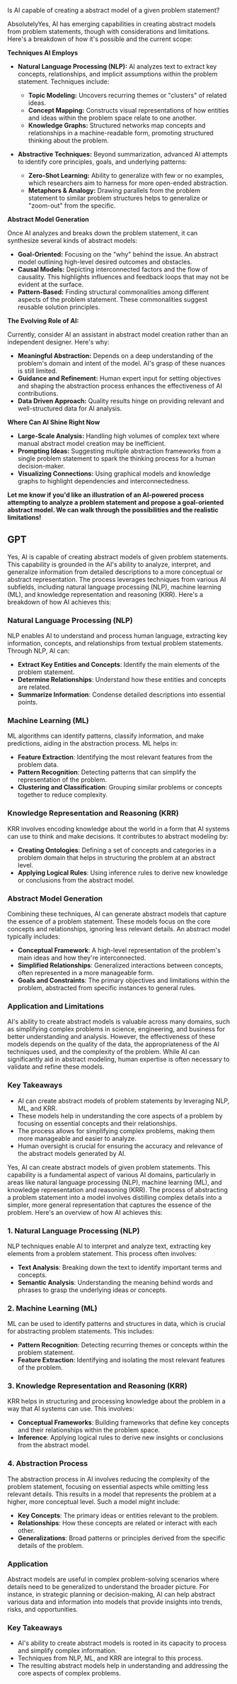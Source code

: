 Is AI capable of creating a abstract model of a given problem statement?

AbsolutelyYes, AI has emerging capabilities in creating abstract models from problem statements, though with considerations and limitations. Here's a breakdown of how it's possible and the current scope:

**Techniques AI Employs**

* **Natural Language Processing (NLP):** AI analyzes text to extract key concepts, relationships, and implicit assumptions within the problem statement. Techniques include:
    * **Topic Modeling:** Uncovers recurring themes or "clusters" of related ideas.
    * **Concept Mapping:**  Constructs visual representations of how entities and ideas within the problem space relate to one another.
    * **Knowledge Graphs:** Structured networks map concepts and relationships in a machine-readable form, promoting structured thinking about the problem.

* **Abstractive Techniques:** Beyond summarization, advanced AI attempts to identify core principles, goals, and underlying patterns:
    * **Zero-Shot Learning:** Ability to generalize with few or no examples, which researchers aim to harness for more open-ended abstraction. 
    * **Metaphors & Analogy:** Drawing parallels from the problem statement to similar problem structures helps to generalize or "zoom-out" from the specific.

**Abstract Model Generation**

Once AI analyzes and breaks down the problem statement, it can synthesize several kinds of abstract models:

* **Goal-Oriented:**  Focusing on  the "why" behind the issue. An abstract model outlining  high-level desired outcomes and obstacles.
* **Causal Models:** Depicting interconnected factors and the flow of causality. This highlights influences and feedback loops that may not be evident at the surface.
* **Pattern-Based:** Finding  structural commonalities among different aspects of the problem statement. These commonalities suggest reusable solution principles.

**The Evolving Role of AI:**

Currently, consider AI  an assistant in abstract model creation rather than an independent designer. Here's why:

* **Meaningful Abstraction:** Depends on a deep understanding of the problem's domain and intent of the model. AI's grasp of these nuances is still limited.
* **Guidance and Refinement:** Human expert  input  for setting objectives and shaping the abstraction process enhances the effectiveness of AI contributions.  
* **Data Driven Approach:**  Quality results hinge on providing relevant and well-structured  data for AI analysis.

**Where Can AI Shine Right Now**

* **Large-Scale Analysis:** Handling high volumes of  complex text where manual abstract model creation may be inefficient.
* **Prompting Ideas:** Suggesting multiple abstraction frameworks from a single problem statement to spark the thinking process for a human decision-maker.
* **Visualizing Connections:**  Using graphical models and knowledge graphs to highlight dependencies and interconnectedness. 

**Let me know if you'd like an illustration of an AI-powered process attempting to analyze a problem statement and propose a goal-oriented abstract model. We can walk through the possibilities and the realistic limitations!** 


## GPT

Yes, AI is capable of creating abstract models of given problem statements. This capability is grounded in the AI's ability to analyze, interpret, and generalize information from detailed descriptions to a more conceptual or abstract representation. The process leverages techniques from various AI subfields, including natural language processing (NLP), machine learning (ML), and knowledge representation and reasoning (KRR). Here's a breakdown of how AI achieves this:

### Natural Language Processing (NLP)

NLP enables AI to understand and process human language, extracting key information, concepts, and relationships from textual problem statements. Through NLP, AI can:

- **Extract Key Entities and Concepts**: Identify the main elements of the problem statement.
- **Determine Relationships**: Understand how these entities and concepts are related.
- **Summarize Information**: Condense detailed descriptions into essential points.

### Machine Learning (ML)

ML algorithms can identify patterns, classify information, and make predictions, aiding in the abstraction process. ML helps in:

- **Feature Extraction**: Identifying the most relevant features from the problem data.
- **Pattern Recognition**: Detecting patterns that can simplify the representation of the problem.
- **Clustering and Classification**: Grouping similar problems or concepts together to reduce complexity.

### Knowledge Representation and Reasoning (KRR)

KRR involves encoding knowledge about the world in a form that AI systems can use to think and make decisions. It contributes to abstract modeling by:

- **Creating Ontologies**: Defining a set of concepts and categories in a problem domain that helps in structuring the problem at an abstract level.
- **Applying Logical Rules**: Using inference rules to derive new knowledge or conclusions from the abstract model.

### Abstract Model Generation

Combining these techniques, AI can generate abstract models that capture the essence of a problem statement. These models focus on the core concepts and relationships, ignoring less relevant details. An abstract model typically includes:

- **Conceptual Framework**: A high-level representation of the problem's main ideas and how they're interconnected.
- **Simplified Relationships**: Generalized interactions between concepts, often represented in a more manageable form.
- **Goals and Constraints**: The primary objectives and limitations within the problem, abstracted from specific instances to general rules.

### Application and Limitations

AI's ability to create abstract models is valuable across many domains, such as simplifying complex problems in science, engineering, and business for better understanding and analysis. However, the effectiveness of these models depends on the quality of the data, the appropriateness of the AI techniques used, and the complexity of the problem. While AI can significantly aid in abstract modeling, human expertise is often necessary to validate and refine these models.

### Key Takeaways

- AI can create abstract models of problem statements by leveraging NLP, ML, and KRR.
- These models help in understanding the core aspects of a problem by focusing on essential concepts and their relationships.
- The process allows for simplifying complex problems, making them more manageable and easier to analyze.
- Human oversight is crucial for ensuring the accuracy and relevance of the abstract models generated by AI.

Yes, AI can create abstract models of given problem statements. This capability is a fundamental aspect of various AI domains, particularly in areas like natural language processing (NLP), machine learning (ML), and knowledge representation and reasoning (KRR). The process of abstracting a problem statement into a model involves distilling complex details into a simpler, more general representation that captures the essence of the problem. Here's an overview of how AI achieves this:

### 1. Natural Language Processing (NLP)

NLP techniques enable AI to interpret and analyze text, extracting key elements from a problem statement. This process often involves:

- **Text Analysis**: Breaking down the text to identify important terms and concepts.
- **Semantic Analysis**: Understanding the meaning behind words and phrases to grasp the underlying ideas or concepts.

### 2. Machine Learning (ML)

ML can be used to identify patterns and structures in data, which is crucial for abstracting problem statements. This includes:

- **Pattern Recognition**: Detecting recurring themes or concepts within the problem statement.
- **Feature Extraction**: Identifying and isolating the most relevant features of the problem.

### 3. Knowledge Representation and Reasoning (KRR)

KRR helps in structuring and processing knowledge about the problem in a way that AI systems can use. This involves:

- **Conceptual Frameworks**: Building frameworks that define key concepts and their relationships within the problem space.
- **Inference**: Applying logical rules to derive new insights or conclusions from the abstract model.

### 4. Abstraction Process

The abstraction process in AI involves reducing the complexity of the problem statement, focusing on essential aspects while omitting less relevant details. This results in a model that represents the problem at a higher, more conceptual level. Such a model might include:

- **Key Concepts**: The primary ideas or entities relevant to the problem.
- **Relationships**: How these concepts are related or interact with each other.
- **Generalizations**: Broad patterns or principles derived from the specific details of the problem.

### Application

Abstract models are useful in complex problem-solving scenarios where details need to be generalized to understand the broader picture. For instance, in strategic planning or decision-making, AI can help abstract various data and information into models that provide insights into trends, risks, and opportunities.

### Key Takeaways

- AI's ability to create abstract models is rooted in its capacity to process and simplify complex information.
- Techniques from NLP, ML, and KRR are integral to this process.
- The resulting abstract models help in understanding and addressing the core aspects of complex problems.
